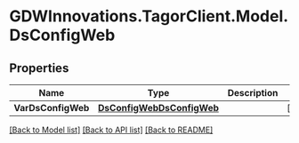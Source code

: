 # GDWInnovations.TagorClient.Model.DsConfigWeb

## Properties

Name | Type | Description | Notes
------------ | ------------- | ------------- | -------------
**VarDsConfigWeb** | [**DsConfigWebDsConfigWeb**](DsConfigWebDsConfigWeb.md) |  | [optional] 

[[Back to Model list]](../README.md#documentation-for-models) [[Back to API list]](../README.md#documentation-for-api-endpoints) [[Back to README]](../README.md)

